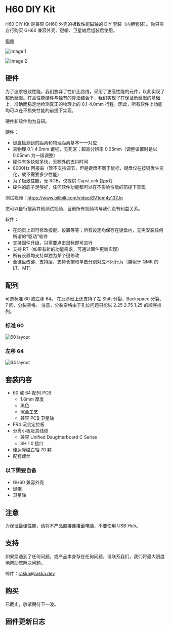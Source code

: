 # H60 DIY Kit

H60 DIY Kit 是兼容 GH60 外壳的极致性能磁轴的 DIY 套装（内胆套装）。你只需自行购买 GH60 兼容外壳、键帽、卫星轴后组装后使用。

[指南](../guide/60-diy-kit.html)

![Image 1](/60he/1.jpg)

![Image 2](/60he/2.jpg)

## 硬件

为了追求极致性能，我们放弃了性价比路线，采用了更高性能的元件，以此实现了超低延迟。在高性能硬件与独有的算法结合下，我们实现了在保证低延迟的基础上，准确而稳定地检测真正的物理上的 0.1-4.0mm 行程。因此，所有软件上功能均可以在不损失性能的前提下实现。

硬件和软件均为自研。

硬件：
- 键盘检测到的距离和物理距离基本一一对应
- 真物理 0.1-4.0mm 键程，无死区；超高分辨率 0.05mm（调整设置时是以 0.05mm 为一级调整）
- 硬件有多快就多快，无额外的去抖时间
- 8000Hz 回报率（暂不支持调节，但是键盘不同于鼠标，键盘仅在按键发生变化，故不需要多少性能）
- 为了极致性能，无 RGB，仅提供 CapsLock 指示灯
- 硬件的底子足够好，任何软件功能都可以在不影响性能的前提下实现

测试视频：<https://www.bilibili.com/video/BV1qm4y137Jq>

您可以自行搜索其他测试视频，目前所有视频均与我们没有利益关系。

软件：
- 在网页上即可修改按键、设置等等；所有设定均保存在键盘内，无需安装任何所谓的“驱动”软件
- 支持固件升级，只需要点击鼠标即可进行 
- 支持 RT（如果有新的功能需求，可通过固件更新实现）
- 所有设置均支持单独为某个键修改
- 全键盘改键、支持层，支持长按和单击分别对应不同行为（类似于 QMK 的 LT、MT）

## 配列
可选标准 60 或左移 64。 
在此基础上还支持了左 Shift 分裂、Backspace 分裂、7 回、分裂空格。
注意，分裂空格由于孔位问题只能以 2.25 2.75 1.25 的顺序排列。

### 标准 60

![60 layout](/60he/layout_60.png)

### 左移 64

![64 layout](/60he/layout_64.png)

## 套装内容

- 60 或 64 配列 PCB
  - 1.6mm 厚度
  - 黑色
  - 沉金工艺
  - 兼容 PCB 卫星轴
- FR4 沉金定位板
- 分离小板及其线缆 
  - 兼容 Unified Daughterboard C Series
  - SH 1.0 接口
- 佳达隆磁白轴 70 颗
- 配套螺丝

### 以下需要自备

- GH60 兼容外壳
- 键帽
- 卫星轴

## 注意

为保证最佳性能，请将本产品直接连接至电脑，不要使用 USB Hub。

## 支持

如果您遇到了任何问题，或产品本身存在任何问题，请联系我们，我们将最大限度地帮助您解决问题。

邮件：[rakka@rakka.dev](mailto:rakka@rakka.dev)

## 购买

已截止，敬请期待下一波。

## 固件更新日志
